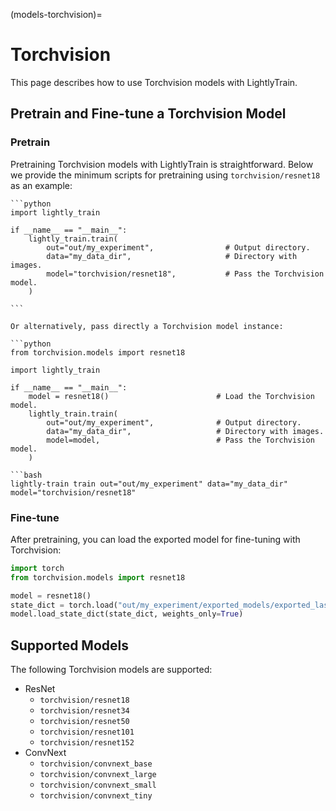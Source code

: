 (models-torchvision)=

# Torchvision

This page describes how to use Torchvision models with LightlyTrain.

## Pretrain and Fine-tune a Torchvision Model

### Pretrain

Pretraining Torchvision models with LightlyTrain is straightforward. Below we provide
the minimum scripts for pretraining using `torchvision/resnet18` as an example:

````{tab} Python
```python
import lightly_train

if __name__ == "__main__":
    lightly_train.train(
        out="out/my_experiment",                # Output directory.
        data="my_data_dir",                     # Directory with images.
        model="torchvision/resnet18",           # Pass the Torchvision model.
    )

```

Or alternatively, pass directly a Torchvision model instance:

```python
from torchvision.models import resnet18

import lightly_train

if __name__ == "__main__":
    model = resnet18()                        # Load the Torchvision model.
    lightly_train.train(
        out="out/my_experiment",              # Output directory.
        data="my_data_dir",                   # Directory with images.
        model=model,                          # Pass the Torchvision model.
    )
````

````{tab} Command Line
```bash
lightly-train train out="out/my_experiment" data="my_data_dir" model="torchvision/resnet18"
````

### Fine-tune

After pretraining, you can load the exported model for fine-tuning with Torchvision:

```python
import torch
from torchvision.models import resnet18

model = resnet18()
state_dict = torch.load("out/my_experiment/exported_models/exported_last.pt")
model.load_state_dict(state_dict, weights_only=True)
```

## Supported Models

The following Torchvision models are supported:

- ResNet
  - `torchvision/resnet18`
  - `torchvision/resnet34`
  - `torchvision/resnet50`
  - `torchvision/resnet101`
  - `torchvision/resnet152`
- ConvNext
  - `torchvision/convnext_base`
  - `torchvision/convnext_large`
  - `torchvision/convnext_small`
  - `torchvision/convnext_tiny`
